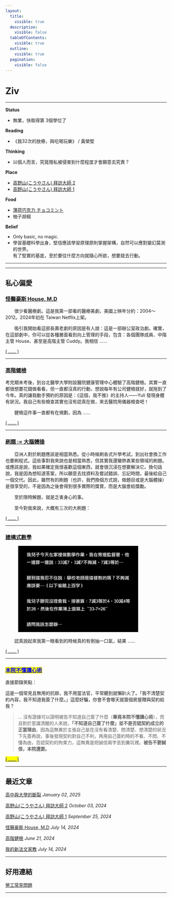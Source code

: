```yaml
---
layout:
  title:
    visible: true
  description:
    visible: false
  tableOfContents:
    visible: true
  outline:
    visible: true
  pagination:
    visible: false
---
```


# Ziv

***

**Status**

* 無業，快取得第 3個學位了

**Reading**

* 《我32次的放療，與吃喝玩樂》 / 黃榮堅

**Thinking**

* 以個人而言，究竟隱私被侵害到什麼程度才會願意去究責？

**Place**

* [高野山(こうやさん) 拜訪大師 2](zan-zan-hao-wu/xiu-xian-yu-le/kouyasan-2.md)
* [高野山(こうやさん) 拜訪大師 1](zan-zan-hao-wu/xiu-xian-yu-le/kouyasan-1.md)

**Food**

* [薄荷巧克力 チョコミント](zan-zan-hao-wu/chi-chi-he-he/chokominto.md)
* 柚子胡椒

**Belief**

* Only basic, no magic.
* 學習基礎科學出身，堅信應該學習原理原則掌握架構，自然可以應對變幻莫測的世界。\
  有了堅實的基底，至於要往什麼方向就隨心所欲，想要就去行動。

***

***

## 私心偏愛

### [怪醫豪斯 House, M.D](zan-zan-hao-wu/xiu-xian-yu-le/guai-yi-hao-si-house-m.d.md)



　　很少看醫療劇。這是我第一部看的醫療美劇，美國上映年分約：2004～2012。2024年初在 Taiwan Netflix上架。

　　吸引我開始看這部長壽老劇的原因是有人說：這是一部辦公室政治劇。確實，在這部劇中，你可以從各種層面看到向上管理的手段，包含：各個團隊成員、中階主管 House、甚至是高階主管 Cuddy。我相信 ......

[( ...... )](zan-zan-hao-wu/xiu-xian-yu-le/guai-yi-hao-si-house-m.d.md)

***

### [高階健檢](zan-zan-hao-wu/shen-ti-jian-kang/gao-jie-jian-jian.md)



考完期末考後，到台北醫學大學附設醫院健康管理中心體驗了高階健檢。其實一直都很想要花錢做看看，但一直都沒真的行動，想說每年有公司健檢就好，就拖到了今年。真的讓我動手預約的原因是：《這個，我不推》的主持人——Yuli 發現身體有狀況。我自己有些檢查其實也沒有認真在做，來去醫院用儀器檢查吧！

　　健檢這件事一直都有在規劃，因為 ......

[( ...... )](zan-zan-hao-wu/shen-ti-jian-kang/gao-jie-jian-jian.md)

***

### [刷題 := 大腦體操](ji-guang-pian-yu/zhi-ye-you-ya/shua-ti-da-nao-ti-cao.md)



　　亞洲人對於刷題應該是相當熟悉。從小時候刷各式升學考試，到出社會換工作也要刷程式。這些事對我來說也是相當熟悉，但其實我還蠻熱衷某些領域的刷題。或應該是說，我如果確定我很喜歡這個東西，就會很沉浸在想要解決它。換句話說，我是因為想知道答案，所以願意去找資料及嘗試錯誤、忘記時間，最後給自己一個交代。因此，雖然有的刷題（也許，我們換個方式說，做題目或是大腦體操）是很享受的，不是因為之後會得到很多實際的獎賞，而是大腦會給獎勵。

　　至於限時解題，就是乏害身心的事。

　　至今對我來說，大概有三次的大刷題：

[( ...... )](ji-guang-pian-yu/zhi-ye-you-ya/shua-ti-da-nao-ti-cao.md)

***

### [建構式數學](wo-bu-hui-jiao-xiao-hai/jiao-shu-xue/jian-gou-shi-shu-xue.md)

<figure><img src=".gitbook/assets/reform_mathematics_minus.JPG" alt="" width="375"><figcaption></figcaption></figure>

　　認真說起來我第一眼看到的時候真的有倒抽一口氣，結果 ......

[( ...... )](wo-bu-hui-jiao-xiao-hai/jiao-shu-xue/jian-gou-shi-shu-xue.md)

***

### [<mark style="color:blue;">本院不懂讀心術</mark>](you-yi-si-de-pan-jue/hao-hao-xiao-de-pan-jue-shu/min-shi/ben-yuan-bu-dong-du-xin-shu.md)



直接節錄笑點：

這是一個常見且無用的抗辯，我不用當法官，平常聽到就懶趴火了。「我不清楚契約內容，我不知道我簽了什麼。」這麼好騙，你會不會哪天就簽個房屋贈與契約給我？

> ... 沒有證據可以證明被告不知道自己簽了什麼（**畢竟本院不懂讀心術**），而且對於意識清醒的人來說，**「不知道自己簽了什麼」並不是否認契約成立的正當理由**，因為這無異於主張自己是在沒有看清楚、問清楚、想清楚的狀況下先簽再說，事後發現契約對自己不利，再用自己簽約時的不看、不問、不懂為由，否認契約的拘束力，這無異是把誠信兩字丟到糞坑裡。**被告不要誠信，本院還要。**

[<mark style="color:blue;">( ...... )</mark>](you-yi-si-de-pan-jue/hao-hao-xiao-de-pan-jue-shu/min-shi/ben-yuan-bu-dong-du-xin-shu.md)

***

## 最近文章

[高中與大學的斷裂](fa-xue-yuan-sheng-huo-shi-lu/xue-xiao-sheng-huo/gao-zhong-yu-da-xue-de-duan-lie.md)  _January 02, 2025_

[高野山(こうやさん) 拜訪大師 2](zan-zan-hao-wu/xiu-xian-yu-le/kouyasan-2.md)  _October 03, 2024_

[高野山(こうやさん) 拜訪大師 1](zan-zan-hao-wu/xiu-xian-yu-le/kouyasan-1.md)  _September 25, 2024_

[怪醫豪斯 House, M.D](zan-zan-hao-wu/xiu-xian-yu-le/guai-yi-hao-si-house-m.d.md)  _July 14, 2024_

[高階健檢](zan-zan-hao-wu/shen-ti-jian-kang/gao-jie-jian-jian.md)  _June 21, 2024_

[我的新法文家教](ji-guang-pian-yu/sheng-huo-sui-xie/wo-de-xin-fa-wen-jia-jiao.md)  _July 14, 2024_

***

## 好用連結

[勞工常見問題](https://laborlaw.imziv.tw)

***
